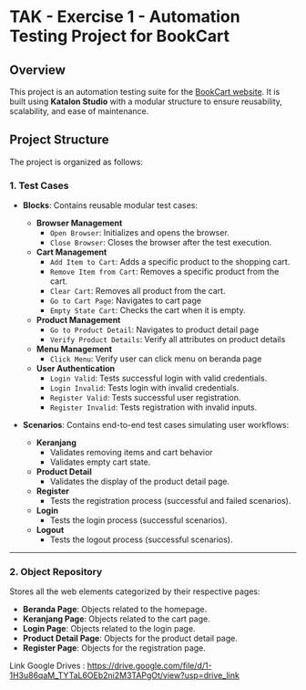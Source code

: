 # TAK - Exercise 1 - Automation Testing Project for BookCart

## Overview
This project is an automation testing suite for the [BookCart website](https://bookcart.azurewebsites.net/). It is built using **Katalon Studio** with a modular structure to ensure reusability, scalability, and ease of maintenance.

## Project Structure
The project is organized as follows:

### **1. Test Cases**
- **Blocks**: Contains reusable modular test cases:
  - **Browser Management**
    - `Open Browser`: Initializes and opens the browser.
    - `Close Browser`: Closes the browser after the test execution.
  - **Cart Management**
    - `Add Item to Cart`: Adds a specific product to the shopping cart.
    - `Remove Item from Cart`: Removes a specific product from the cart.
    - `Clear Cart`: Removes all product from the cart.
    - `Go to Cart Page`: Navigates to cart page
    - `Empty State Cart`: Checks the cart when it is empty.
  - **Product Management**
    - `Go to Product Detail`: Navigates to product detail page
    - `Verify Product Details`: Verify all attributes on product details
  - **Menu Management**
    - `Click Menu`: Verify user can click menu on beranda page
  - **User Authentication**
    - `Login Valid`: Tests successful login with valid credentials.
    - `Login Invalid`: Tests login with invalid credentials.
    - `Register Valid`: Tests successful user registration.
    - `Register Invalid`: Tests registration with invalid inputs.
   
    
    
    
- **Scenarios**: Contains end-to-end test cases simulating user workflows:
  - **Keranjang**
    - Validates removing items and cart behavior
    - Validates empty cart state.
  - **Product Detail**
    - Validates the display of the product detail page.
  - **Register**
    - Tests the registration process (successful and failed scenarios).
  - **Login**
    - Tests the login process (successful scenarios).
  - **Logout**
    - Tests the logout process (successful scenarios).
      

---

### **2. Object Repository**
Stores all the web elements categorized by their respective pages:
- **Beranda Page**: Objects related to the homepage.
- **Keranjang Page**: Objects related to the cart page.
- **Login Page**: Objects related to the login page.
- **Product Detail Page**: Objects for the product detail page.
- **Register Page**: Objects for the registration page.

Link Google Drives : https://drive.google.com/file/d/1-1H3u86qaM_TYTaL6OEb2ni2M3TAPgOt/view?usp=drive_link
